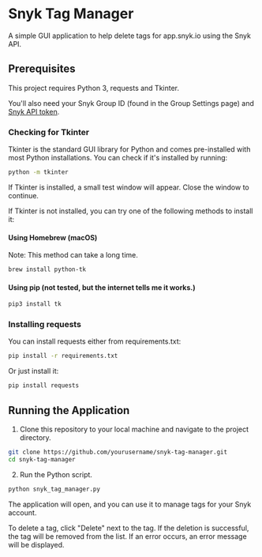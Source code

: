 # Snyk Tag Manager

A simple GUI application to help delete tags for app.snyk.io using the Snyk API.

## Prerequisites

This project requires Python 3, requests and Tkinter.

You'll also need your Snyk Group ID (found in the Group Settings page) and [Snyk API token](https://docs.snyk.io/snyk-admin/snyk-broker/snyk-broker-code-agent/setting-up-the-code-agent-broker-client-deployment/step-1-obtaining-the-required-tokens-for-the-setup-procedure/obtaining-your-snyk-api-token).

### Checking for Tkinter

Tkinter is the standard GUI library for Python and comes pre-installed with most Python installations. You can check if it's installed by running:

```bash
python -m tkinter
```

If Tkinter is installed, a small test window will appear. Close the window to continue.

If Tkinter is not installed, you can try one of the following methods to install it:
#### Using Homebrew (macOS)

Note: This method can take a long time.
```bash
brew install python-tk
```

#### Using pip (not tested, but the internet tells me it works.)
```bash
pip3 install tk
```

### Installing requests
You can install requests either from requirements.txt:
```bash
pip install -r requirements.txt
```

Or just install it:
```bash
pip install requests
```

## Running the Application
1. Clone this repository to your local machine and navigate to the project directory.
```bash
git clone https://github.com/yourusername/snyk-tag-manager.git
cd snyk-tag-manager

```

2. Run the Python script.
```bash
python snyk_tag_manager.py
```

The application will open, and you can use it to manage tags for your Snyk account.

To delete a tag, click  "Delete" next to the tag. If the deletion is successful, the tag will be removed from the list. If an error occurs, an error message will be displayed.

